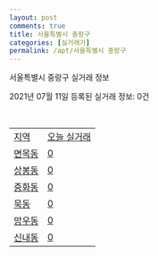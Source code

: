 ```yaml
---
layout: post
comments: true
title: 서울특별시 중랑구
categories: [실거래가]
permalink: /apt/서울특별시 중랑구
---
```


서울특별시 중랑구 실거래 정보

2021년 07월 11일 등록된 실거래 정보: 0건

<script type="text/javascript">
  google.charts.load('current', {'packages':['corechart']});
  google.charts.setOnLoadCallback(drawChart);

  function drawChart() {
    var data = google.visualization.arrayToDataTable([['거래일', '매매', '전월세', '전매'], ['20-07', 191, 324, 0], ['20-08', 167, 466, 0], ['20-09', 110, 354, 0], ['20-10', 169, 314, 0], ['20-11', 174, 377, 0], ['20-12', 215, 300, 0], ['21-01', 178, 337, 0], ['21-02', 163, 279, 0], ['21-03', 172, 326, 0], ['21-04', 115, 246, 0], ['21-05', 165, 268, 0], ['21-06', 112, 270, 1], ['21-07', 0, 24, 0]]);

    var options = {
      title: '최근 1년간 유형별 거래량 추이',
      legend: { position: 'bottom' }
    };

    var chart = new google.visualization.LineChart(document.getElementById('columnchart_material'));
    chart.draw(data, (options));
  }
</script>

<div id="columnchart_material" style="width: 95%; margin-left: -35px"></div>
<br>
<table class="sortable">
  <tr>
    <td><a href="#">지역</a></td>
    <td><a href="#">오늘 실거래</a></td>
  </tr>

  
  <tr class="item">
    <td><a href="서울특별시 중랑구 면목동">면목동</a></td>
    <td><a href="서울특별시 중랑구 면목동">0</a></td>
  </tr>
    

  <tr class="item">
    <td><a href="서울특별시 중랑구 상봉동">상봉동</a></td>
    <td><a href="서울특별시 중랑구 상봉동">0</a></td>
  </tr>
    

  <tr class="item">
    <td><a href="서울특별시 중랑구 중화동">중화동</a></td>
    <td><a href="서울특별시 중랑구 중화동">0</a></td>
  </tr>
    

  <tr class="item">
    <td><a href="서울특별시 중랑구 묵동">묵동</a></td>
    <td><a href="서울특별시 중랑구 묵동">0</a></td>
  </tr>
    

  <tr class="item">
    <td><a href="서울특별시 중랑구 망우동">망우동</a></td>
    <td><a href="서울특별시 중랑구 망우동">0</a></td>
  </tr>
    

  <tr class="item">
    <td><a href="서울특별시 중랑구 신내동">신내동</a></td>
    <td><a href="서울특별시 중랑구 신내동">0</a></td>
  </tr>
    


</table>


    